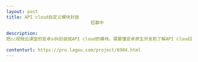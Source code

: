 ```yaml
---                
layout: post       
title: API cloud自定义模块封装
                                招募中
           
description: 
把cc视频云课堂的安卓sdk封装成API cloud的模块。需要懂安卓原生开发和了解API cloud混合开发框架
     
contenturl: https://pro.lagou.com/project/6904.html      
---                 
```

